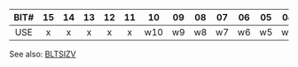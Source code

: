 | BIT# | 15 | 14 | 13 | 12 | 11 | 10 | 09 | 08 | 07 | 06 | 05 | 04 | 03 | 02 | 01 | 00 |
|:-:|:-:|:-:|:-:|:-:|:-:|:-:|:-:|:-:|:-:|:-:|:-:|:-:|:-:|:-:|:-:|:-:|
| USE | x | x | x | x | x | w10 | w9 | w8 | w7 | w6 | w5 | w4 | w3 | w2 | w1 | w0 |

See also: [BLTSIZV](BLTSIZV.md)
